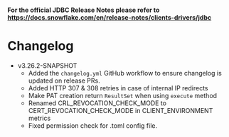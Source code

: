 #### For the official JDBC Release Notes please refer to https://docs.snowflake.com/en/release-notes/clients-drivers/jdbc

# Changelog
- v3.26.2-SNAPSHOT
    - Added the `changelog.yml` GitHub workflow to ensure changelog is updated on release PRs.
    - Added HTTP 307 & 308 retries in case of internal IP redirects
    - Make PAT creation return `ResultSet` when using `execute` method
    - Renamed CRL_REVOCATION_CHECK_MODE to CERT_REVOCATION_CHECK_MODE in CLIENT_ENVIRONMENT metrics
	- Fixed permission check for .toml config file.